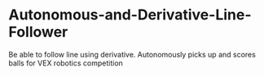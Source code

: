 # Autonomous-and-Derivative-Line-Follower
Be able to follow line using derivative. Autonomously picks up and scores balls for VEX robotics competition
